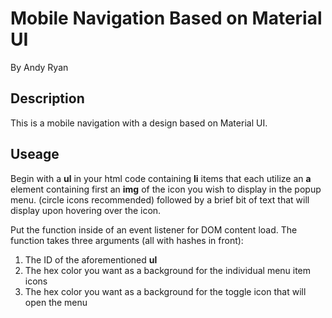 # Mobile Navigation Based on Material UI

By Andy Ryan

## Description

This is a mobile navigation with a design based on Material UI.

## Useage

Begin with a **ul** in your html code containing **li** items that each utilize an **a** element containing first an **img** of the icon you wish to display in the popup menu. (circle icons recommended) followed by a brief bit of text that will display upon hovering over the icon.

Put the function inside of an event listener for DOM content load. The function takes three arguments (all with hashes in front):

1. The ID of the aforementioned **ul**
2. The hex color you want as a background for the individual menu item icons
3. The hex color you want as a background for the toggle icon that will open the menu
